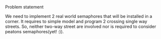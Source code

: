 Problem statement

We need to implement 2 real world semaphores that will be installed in a corner. It requires to simple model and program 2 crossing single way streets. So, neither two-way street are involved nor is required to consider peatons semaphores(yet! :)).